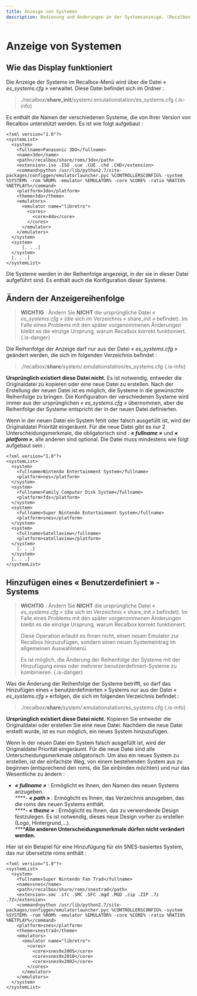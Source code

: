```yaml
---
title: Anzeige von Systemen
description: Bedienung und Änderungen an der Systemsanzeige. (Recalbox v6.1 und höher)
---
```


# Anzeige von Systemen

## Wie das Display funktioniert

Die Anzeige der Systeme im Recalbox-Menü wird über die Datei _« es\_systems.cfg »_ verwaltet. Diese Datei befindet sich im Ordner :


>./recalbox/**share\_init**/system/.emulationstation/es\_systems.cfg
{.is-info}

Es enthält die Namen der verschiedenen Systeme, die von Ihrer Version von Recalbox unterstützt werden. Es ist wie folgt aufgebaut :

```markup
<?xml version="1.0"?>
<systemList>
  <system>
    <fullname>Panasonic 3DO</fullname>
    <name>3do</name>
    <path>/recalbox/share/roms/3do</path>
    <extension>.iso .ISO .cue .CUE .chd .CHD</extension>
    <command>python /usr/lib/python2.7/site-packages/configgen/emulatorlauncher.pyc %CONTROLLERSCONFIG% -system %SYSTEM% -rom %ROM% -emulator %EMULATOR% -core %CORE% -ratio %RATIO% %NETPLAY%</command>
    <platform>3do</platform>
    <theme>3do</theme>
    <emulators>
      <emulator name="libretro">
        <cores>
          <core>4do</core>
        </cores>
      </emulator>
    </emulators>
  </system>
  <system>
      [. . .]
  </system>
  [. . .]
</systemList>
```

Die Systeme werden in der Reihenfolge angezeigt, in der sie in dieser Datei aufgeführt sind. Es enthält auch die Konfiguration dieser Systeme.

## Ändern der Anzeigereihenfolge


>**WICHTIG** : Ändern Sie **NICHT** die ursprüngliche Datei _« es\_systems.cfg »_ \(die sich im Verzeichnis _«_ share\_init _»_ befindet\). Im Falle eines Problems mit den später vorgenommenen Änderungen bleibt es die einzige Ursprung, warum Recalbox korrekt funktioniert.
{.is-danger}

Die Reihenfolge der Anzeige darf nur aus der Datei _« es\_systems.cfg »_ geändert werden, die sich im folgenden Verzeichnis befindet :


>./recalbox/**share**/system/.emulationstation/es\_systems.cfg
{.is-info}

**Ursprünglich existiert diese Datei nicht.** Es ist notwendig, entweder die Originaldatei zu kopieren oder eine neue Datei zu erstellen. Nach der Erstellung der neuen Datei ist es möglich, die Systeme in die gewünschte Reihenfolge zu bringen. Die Konfiguration der verschiedenen Systeme wird immer aus der ursprünglichen _« es\_systems.cfg »_ übernommen, aber die Reihenfolge der Systeme entspricht der in der neuen Datei definierten.

Wenn in der neuen Datei ein System fehlt oder falsch ausgefüllt ist, wird der Originaldatei Priorität eingeräumt. Für die neue Datei gibt es nur 2 Unterscheidungsmerkmale, die obligatorisch sind : _**« fullname »**_ und _**« platform »**_, alle anderen sind optional. Die Datei muss mindestens wie folgt aufgebaut sein :

```markup
<?xml version="1.0"?>
<systemList>
  <system>
    <fullname>Nintendo Entertainment System</fullname>
    <platform>nes</platform>
  </system>
  <system>
    <fullname>Family Computer Disk System</fullname>
    <platform>fds</platform>
  </system>
  <system>
    <fullname>Super Nintendo Entertainment System</fullname>
    <platform>snes</platform>
  </system>
  <system>
    <fullname>Satellaview</fullname>
    <platform>satellaview</platform>
  </system> 
    [. . .]
  </system>
  [. . .]
</systemList>
```

## Hinzufügen eines **«** Benutzerdefiniert **»** - Systems


>**WICHTIG** : Ändern Sie **NICHT** die ursprüngliche Datei _« es\_systems.cfg »_ \(die sich im Verzeichnis _«_ share\_init _»_ befindet\). Im Falle eines Problems mit den später vorgenommenen Änderungen bleibt es die einzige Ursprung, warum Recalbox korrekt funktioniert.
>
>Diese Operation erlaubt es Ihnen nicht, einen neuen Emulator zur Recalbox hinzuzufügen, sondern einen neuen Systemeintrag im allgemeinen Auswahlmenü.
>
>Es ist möglich, die Änderung der Reihenfolge der Systeme mit der Hinzufügung eines oder mehrerer benutzerdefiniert-Systeme zu kombinieren.
{.is-danger}

Was die Änderung der Reihenfolge der Systeme betrifft, so darf das Hinzufügen eines _«_ benutzerdefinierten _»_ Systems nur aus der Datei _« es\_systems.cfg »_ erfolgen, die sich im folgenden Verzeichnis befindet :


>./recalbox/**share**/system/.emulationstation/es\_systems.cfg
{.is-info}

**Ursprünglich existiert diese Datei nicht.** Kopieren Sie entweder die Originaldatei oder erstellen Sie eine neue Datei. Nachdem die neue Datei erstellt wurde, ist es nun möglich, ein neues System hinzuzufügen.

Wenn in der neuen Datei ein System falsch ausgefüllt ist, wird der Originaldatei Priorität eingeräumt. Für die neue Datei sind alle Unterscheidungsmerkmale obligatorisch. Um also ein neues System zu erstellen, ist der einfachste Weg, von einem bestehenden System aus zu beginnen \(entsprechend den roms, die Sie einbinden möchten\) und nur das Wesentliche zu ändern :  
- _**« fullname »**_ : Ermöglicht es Ihnen, den Namen des neuen Systems anzugeben.  
_****- **« path »**_ : Ermöglicht es Ihnen, das Verzeichnis anzugeben, das die roms des neuen Systems enthält.  
_****- **« theme »**_ : Ermöglicht es Ihnen, das zu verwendende Design festzulegen. Es ist notwendig, dieses neue Design vorher zu erstellen \(Logo, Hintergrund,...\).  
_****_**Alle anderen Unterscheidungsmerkmale dürfen nicht verändert werden.**

Hier ist ein Beispiel für eine Hinzufügung für ein SNES-basiertes System, das nur übersetzte roms enthält :

```markup
<?xml version="1.0"?>
<systemList>
  <system>
    <fullname>Super Nintendo Fan Trad</fullname>
    <name>snes</name>
    <path>/recalbox/share/roms/snestrad</path>
    <extension>.smc .sfc .SMC .SFC .mgd .MGD .zip .ZIP .7z .7Z</extension>
    <command>python /usr/lib/python2.7/site-packages/configgen/emulatorlauncher.pyc %CONTROLLERSCONFIG% -system %SYSTEM% -rom %ROM% -emulator %EMULATOR% -core %CORE% -ratio %RATIO% %NETPLAY%</command>
    <platform>snes</platform>
    <theme>snestrad</theme>
    <emulators>
      <emulator name="libretro">
        <cores>
          <core>snes9x2005</core>
          <core>snes9x2010</core>
          <core>snes9x2002</core>
        </cores>
      </emulator>
    </emulators>
  </system>
</systemList>
```

